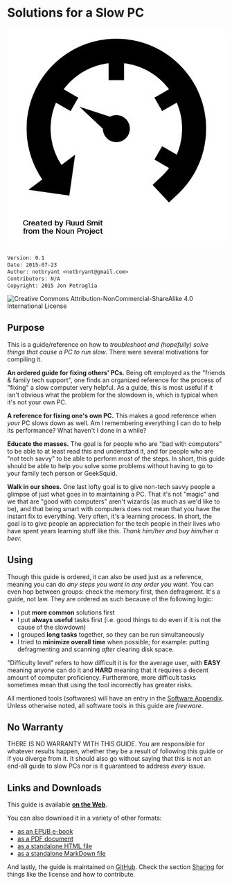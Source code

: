 # Solutions for a Slow PC #

![Logo](logo.png)

    Version: 0.1
    Date: 2015-07-23
    Author: notbryant <notbryant@gmail.com>
    Contributors: N/A
    Copyright: 2015 Jon Petraglia


![Creative Commons Attribution-NonCommercial-ShareAlike 4.0 International License](https://i.creativecommons.org/l/by-nc-sa/4.0/88x31.png)

## Purpose #

This is a guide/reference on how to _troubleshoot and (hopefully) solve things that cause a PC to run slow_. There were several motivations for compiling it.

__An ordered guide for fixing others' PCs.__
Being oft employed as the "friends & family tech support", one finds an organized reference for the process of "fixing" a slow computer very helpful. As a guide, this is most useful if it isn't obvious what the problem for the slowdown is, which is typical when it's not your own PC.

__A reference for fixing one's own PC.__
This makes a good reference when _your_ PC slows down as well. Am I remembering everything I can do to help its performance? What haven't I done in a while?

__Educate the masses.__
The goal is for people who are "bad with computers" to be able to at least read this and understand it, and for people who are "not tech savvy" to be able to perform most of the steps. In short, this guide should be able to help you solve some problems without having to go to your family tech person or GeekSquid.

__Walk in our shoes.__
One last lofty goal is to give non-tech savvy people a glimpse of just what goes in to maintaining a PC. That it's not "magic" and we that are "good with computers" aren't wizards (as much as we'd like to be), and that being smart with computers does not mean that you have the instant fix to everything. Very often, it's a learning process. In short, the goal is to give people an appreciation for the tech people in their lives who have spent years learning stuff like this. _Thank him/her and buy him/her a beer._


## Using ##

Though this guide is ordered, it can also be used just as a reference, meaning you can do _any steps you want in any order you want_. You can even hop between groups: check the memory first, then defragment. It's a guide, not law. They are ordered as such because of the following logic:

  * I put __more common__ solutions first
  * I put __always useful__ tasks first (i.e. good things to do even if it is not the cause of the slowdown)
  * I grouped __long tasks__ together, so they can be run simultaneously
  * I tried to __minimize overall time__ when possible; for example: putting defragmenting and scanning _after_ clearing disk space.


"Difficulty level" refers to how difficult it is for the average user, with **EASY** meaning anyone can do it and **HARD** meaning that it requires a decent amount of computer proficiency. Furthermore, more difficult tasks sometimes mean that using the tool incorrectly has greater risks.

All mentioned tools (softwares) will have an entry in the [Software Appendix](#software-appendix). Unless otherwise noted, all software tools in this guide are _freeware_.

## No Warranty ##

THERE IS NO WARRANTY WITH THIS GUIDE. You are responsible for whatever results happen, whether they be a result of following this guide or if you diverge from it. It should also go without saying that this is not an end-all guide to slow PCs nor is it guaranteed to address _every_ issue. 

## Links and Downloads ##

This guide is available __[on the Web](http://notbryant.github.io/slow-pc-guide)__.

You can also download it in a variety of other formats:

  - [as an EPUB e-book](https://raw.githubusercontent.com/notbryant/slow-pc-guide/gh-pages/ebook/Solutions%20for%20a%20slow%20PC.epub)
  - [as a PDF document](https://raw.githubusercontent.com/notbryant/slow-pc-guide/gh-pages/ebook/Solutions%20for%20a%20slow%20PC.pdf)
  - [as a standalone HTML file](https://raw.githubusercontent.com/notbryant/slow-pc-guide/gh-pages/ebook/Solutions%20for%20a%20slow%20PC.md)
  - [as a standalone MarkDown file](https://raw.githubusercontent.com/notbryant/slow-pc-guide/gh-pages/ebook/Solutions%20for%20a%20slow%20PC.md)

And lastly, the guide is maintained on [GitHub](https://github.com/notbryant/slow-pc-guide). Check the section [Sharing](#sharing) for things like the license and how to contribute.